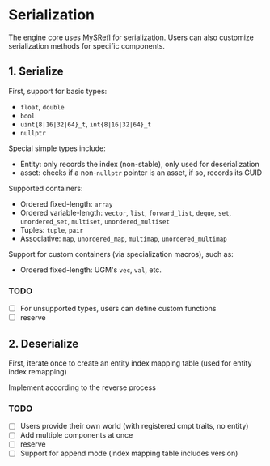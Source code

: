 # Serialization

The engine core uses [MySRefl](https://github.com/shimakaze09/MySRefl) for serialization. Users can also customize
serialization methods for specific components.

## 1. Serialize

First, support for basic types:

- `float`, `double`
- `bool`
- `uint{8|16|32|64}_t`, `int{8|16|32|64}_t`
- `nullptr`

Special simple types include:

- Entity: only records the index (non-stable), only used for deserialization
- asset: checks if a non-`nullptr` pointer is an asset, if so, records its GUID

Supported containers:

- Ordered fixed-length: `array`
- Ordered variable-length: `vector`, `list`, `forward_list`, `deque`, `set`, `unordered_set`, `multiset`,
  `unordered_multiset`
- Tuples: `tuple`, `pair`
- Associative: `map`, `unordered_map`, `multimap`, `unordered_multimap`

Support for custom containers (via specialization macros), such as:

- Ordered fixed-length: UGM's `vec`, `val`, etc.

### TODO

- [ ] For unsupported types, users can define custom functions
- [ ] reserve

## 2. Deserialize

First, iterate once to create an entity index mapping table (used for entity index remapping)

Implement according to the reverse process

### TODO

- [ ] Users provide their own world (with registered cmpt traits, no entity)
- [ ] Add multiple components at once
- [ ] reserve
- [ ] Support for append mode (index mapping table includes version)